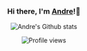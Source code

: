 <div align="center">
  
### Hi there, I'm [Andre](https://github.com/LiuAndre)!👋

![Andre's Github stats](https://github-readme-stats.vercel.app/api?username=liuandre&count_private=true&show_icons=true)

![Profile views](https://gpvc.arturio.dev/LiuAndre)

</div>
